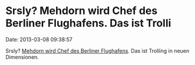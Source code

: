 Srsly? Mehdorn wird Chef des Berliner Flughafens. Das ist Trolli
================================================================

Date: 2013-03-08 09:38:57

Srsly? [Mehdorn wird Chef des Berliner
Flughafens](http://www.spiegel.de/wirtschaft/unternehmen/hartmut-mehdorn-wird-berliner-flughafenchef-a-887585.html).
Das ist Trolling in neuen Dimensionen.
